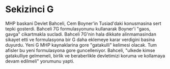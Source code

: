 # Sekizinci G

MHP baskani Devlet Bahceli, Cem Boyner'in Tusiad'daki konusmasina sert
tepki gosterdi. Bahceli 7G formulasyonunu kullanarak Boyner'i "gaos,
gavga" cikartmakla sucladi. Bahceli 7G'nin hala dikkate alinmamasindan
sikayet etti ve formulasyona bir G daha eklemeye karar verdigini
basina duyurdu. Yeni G MHP kaynaklarina gore "gatakulli" kelimesi
olacak. Tum afisler bu yeni formulasyona gore guncelleniyor. Bahceli,
"ulkede kimse gatakulliye gelmemeli, birlik ve beraberlikle
devletimizi koruma ve kollamaya devam edilmeli" yorumunu yapti.
